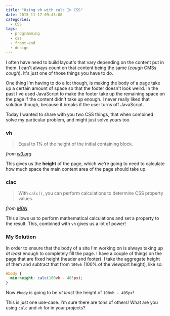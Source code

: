 ```yaml
---
title: "Using vh with calc In CSS"
date: 2015-11-17 09:45:00
categories:
  - CSS
tags:
  - programming
  - css
  - front-end
  - design
---
```


I often have need to build layout's that vary depending on the content put in
them. I can't always count on that content being the same (_cough_ CMSs _cough_).
It's just one of those things you have to do.

One thing I'm having to do a lot though, is making the body of a page take up a
certain amount of space so that the footer doesn't look weird. In the past I've
used JavaScript to make the footer take up the remaining space on the page if the
content didn't take up enough. I never really liked that solution though, because
it breaks if the user turns off JavaScript.

Today I wanted to share with you two CSS things, that when combined solve my
particular problem, and might just solve yours too.

### vh

> Equal to 1% of the height of the initial containing block.

_from [w3.org](http://www.w3.org/TR/css3-values/#viewport-relative-lengths)_

This gives us the **height** of the page, which we're going to need to calculate
how much space the main content area of the page should take up.

### clac

> With `calc()`, you can perform calculations to determine CSS property values.

_from [MDN](https://developer.mozilla.org/en-US/docs/Web/CSS/calc)_

This allows us to perform mathematical calculations and set a property to the
result. This, combined with `vh` gives us a lot of power!

### My Solution

In order to ensure that the body of a site I'm working on is always taking up _at
least_ enough to completely fill the page. I have a couple of things on the page
that are fixed height (header and footer). I take the aggregate height of them
and subtract that from `100vh` (100% of the viewport height), like so:

```css
#body {
  min-height: calc(100vh - 405px);
}
```

Now `#body` is going to be _at least_ the height of `100vh - 405px`!

This is just one use-case. I'm sure there are tons of others! What are you using
`calc` and `vh` for in your projects?
